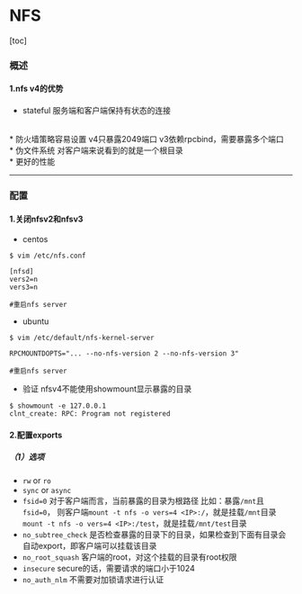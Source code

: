 # NFS

[toc]

### 概述

#### 1.nfs v4的优势

* stateful
服务端和客户端保持有状态的连接
</br>
* 防火墙策略容易设置
v4只暴露2049端口
v3依赖rpcbind，需要暴露多个端口
</br>
* 伪文件系统
对客户端来说看到的就是一个根目录
</br>
* 更好的性能


***

### 配置

#### 1.关闭nfsv2和nfsv3

* centos
```shell
$ vim /etc/nfs.conf

[nfsd]
vers2=n
vers3=n

#重启nfs server
```

* ubuntu
```shell
$ vim /etc/default/nfs-kernel-server

RPCMOUNTDOPTS="... --no-nfs-version 2 --no-nfs-version 3"

#重启nfs server
```

* 验证
nfsv4不能使用showmount显示暴露的目录
```shell
$ showmount -e 127.0.0.1
clnt_create: RPC: Program not registered
```

#### 2.配置exports

##### （1）选项
* `rw` or `ro`
* `sync` or `async`
* `fsid=0`
对于客户端而言，当前暴露的目录为根路径
比如：暴露`/mnt`且`fsid=0`，
则客户端`mount -t nfs -o vers=4 <IP>:/`，就是挂载`/mnt`目录
`mount -t nfs -o vers=4 <IP>:/test`，就是挂载`/mnt/test`目录
* `no_subtree_check`
是否检查暴露的目录下的目录，如果检查到下面有目录会自动export，即客户端可以挂载该目录
* `no_root_squash`
客户端的root，对这个挂载的目录有root权限
* `insecure`
secure的话，需要请求的端口小于1024
* `no_auth_nlm`
不需要对加锁请求进行认证
